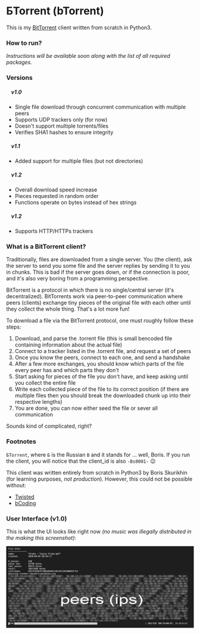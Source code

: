# БTorrent (bTorrent)

This is my [BitTorrent](https://en.wikipedia.org/wiki/BitTorrent) client written from scratch in Python3.

### How to run?

*Instructions will be available soon along with the list of all required packages.*

### Versions
##### &nbsp;&nbsp;&nbsp;&nbsp;v1.0
- Single file download through concurrent communication with multiple peers
- Supports UDP trackers only (for now)
- Doesn't support multiple torrents/files
- Verifies SHA1 hashes to ensure integrity
##### &nbsp;&nbsp;&nbsp;&nbsp;v1.1
- Added support for multiple files (but not directories)
##### &nbsp;&nbsp;&nbsp;&nbsp;v1.2
- Overall download speed increase 
- Pieces requested in random order
- Functions operate on bytes instead of hex strings
##### &nbsp;&nbsp;&nbsp;&nbsp;v1.2
- Supports HTTP/HTTPs trackers

### What is a BitTorrent client?

Traditionally, files are downloaded from a single server. You (the client), ask the server to send you some file and the server replies by sending it to you in chunks. This is bad if the server goes down, or if the connection is poor, and it's also very boring from a programming perspective.

BitTorrent is a protocol in which there is no single/central server (it's decentralized). BitTorrents work via peer-to-peer communication where peers (clients) exchange tiny pieces of the original file with each other until they collect the whole thing. That's a lot more fun!

To download a file via the BitTorrent protocol, one must roughly follow these steps:

1. Download, and parse the .torrent file (this is small bencoded file containing information about the actual file)
2. Connect to a tracker listed in the .torrent file, and request a set of peers
3. Once you know the peers, connect to each one, and send a handshake
4. After a few more exchanges, you should know which parts of the file every peer has and which parts they don't
5. Start asking for pieces of the file you don't have, and keep asking until you collect the entire file
6. Write each collected piece of the file to its correct position (if there are multiple files then you should break the downloaded chunk up into their respective lengths)
7. You are done, you can now either seed the file or sever all communication

Sounds kind of complicated, right?

### Footnotes

`БTorrent`, where `Б` is the Russian `B` and it stands for ... well, Boris. If you run the client, you will notice that the client_id is also `-Bs0001-` 😉 

This client was written entirely from scratch in Python3 by Boris Skurikhin (for learning purposes, *not production*).
However, this could not be possible without:
- [Twisted](https://twistedmatrix.com/trac/)
- [bCoding](https://pypi.org/project/bcoding/1.4/)

### User Interface (v1.0)

This is what the UI looks like right now *(no music was illegally distributed in the making this screenshot)*:

![User Interface](docs/UI.jpg)

